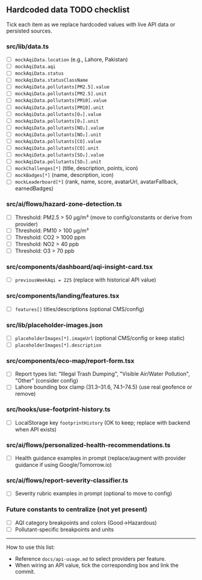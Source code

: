 ## Hardcoded data TODO checklist

Tick each item as we replace hardcoded values with live API data or persisted sources.

### src/lib/data.ts

- [ ] `mockAqiData.location` (e.g., Lahore, Pakistan)
- [ ] `mockAqiData.aqi`
- [ ] `mockAqiData.status`
- [ ] `mockAqiData.statusClassName`
- [ ] `mockAqiData.pollutants[PM2.5].value`
- [ ] `mockAqiData.pollutants[PM2.5].unit`
- [ ] `mockAqiData.pollutants[PM10].value`
- [ ] `mockAqiData.pollutants[PM10].unit`
- [ ] `mockAqiData.pollutants[O₃].value`
- [ ] `mockAqiData.pollutants[O₃].unit`
- [ ] `mockAqiData.pollutants[NO₂].value`
- [ ] `mockAqiData.pollutants[NO₂].unit`
- [ ] `mockAqiData.pollutants[CO].value`
- [ ] `mockAqiData.pollutants[CO].unit`
- [ ] `mockAqiData.pollutants[SO₂].value`
- [ ] `mockAqiData.pollutants[SO₂].unit`
- [ ] `mockChallenges[*]` (title, description, points, icon)
- [ ] `mockBadges[*]` (name, description, icon)
- [ ] `mockLeaderboard[*]` (rank, name, score, avatarUrl, avatarFallback, earnedBadges)

### src/ai/flows/hazard-zone-detection.ts

- [ ] Threshold: PM2.5 > 50 μg/m³ (move to config/constants or derive from provider)
- [ ] Threshold: PM10 > 100 μg/m³
- [ ] Threshold: CO2 > 1000 ppm
- [ ] Threshold: NO2 > 40 ppb
- [ ] Threshold: O3 > 70 ppb

### src/components/dashboard/aqi-insight-card.tsx

- [ ] `previousWeekAqi = 225` (replace with historical API value)

### src/components/landing/features.tsx

- [ ] `features[]` titles/descriptions (optional CMS/config)

### src/lib/placeholder-images.json

- [ ] `placeholderImages[*].imageUrl` (optional CMS/config or keep static)
- [ ] `placeholderImages[*].description`

### src/components/eco-map/report-form.tsx

- [ ] Report types list: "Illegal Trash Dumping", "Visible Air/Water Pollution", "Other" (consider config)
- [ ] Lahore bounding box clamp (31.3–31.6, 74.1–74.5) (use real geofence or remove)

### src/hooks/use-footprint-history.ts

- [ ] LocalStorage key `footprintHistory` (OK to keep; replace with backend when API exists)

### src/ai/flows/personalized-health-recommendations.ts

- [ ] Health guidance examples in prompt (replace/augment with provider guidance if using Google/Tomorrow.io)

### src/ai/flows/report-severity-classifier.ts

- [ ] Severity rubric examples in prompt (optional to move to config)

### Future constants to centralize (not yet present)

- [ ] AQI category breakpoints and colors (Good→Hazardous)
- [ ] Pollutant-specific breakpoints and units

---

How to use this list:
- Reference `docs/api-usage.md` to select providers per feature.
- When wiring an API value, tick the corresponding box and link the commit.


